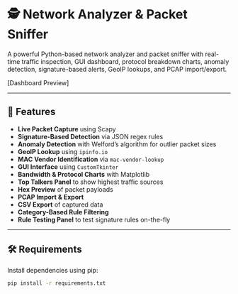 # 🕵️ Network Analyzer & Packet Sniffer

A powerful Python-based network analyzer and packet sniffer with real-time traffic inspection, GUI dashboard, protocol breakdown charts, anomaly detection, signature-based alerts, GeoIP lookups, and PCAP import/export.

[Dashboard Preview]




---

## 🚀 Features

- **Live Packet Capture** using Scapy
- **Signature-Based Detection** via JSON regex rules
- **Anomaly Detection** with Welford’s algorithm for outlier packet sizes
- **GeoIP Lookup** using `ipinfo.io`
- **MAC Vendor Identification** via `mac-vendor-lookup`
- **GUI Interface** using `CustomTkinter`
- **Bandwidth & Protocol Charts** with Matplotlib
- **Top Talkers Panel** to show highest traffic sources
- **Hex Preview** of packet payloads
- **PCAP Import & Export**
- **CSV Export** of captured data
- **Category-Based Rule Filtering**
- **Rule Testing Panel** to test signature rules on-the-fly

---

## 🛠 Requirements

Install dependencies using pip:

```bash
pip install -r requirements.txt
